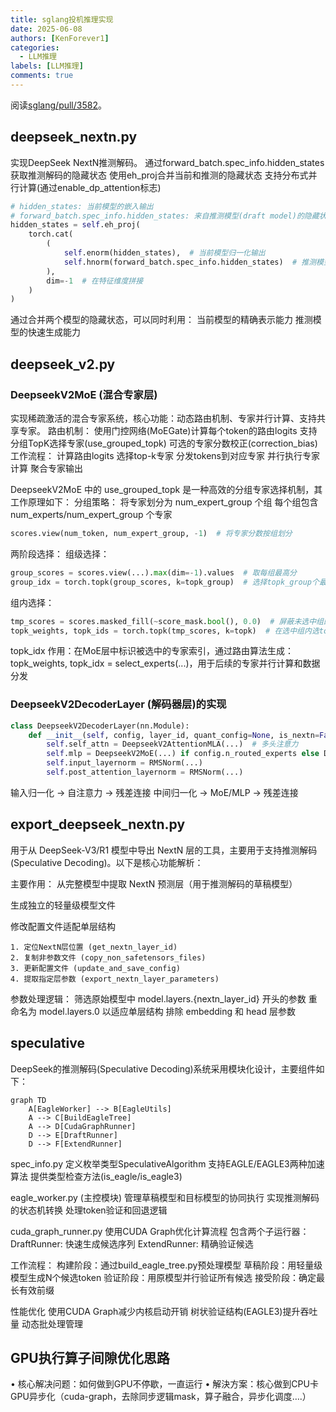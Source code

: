 ```yaml
---
title: sglang投机推理实现
date: 2025-06-08
authors: [KenForever1]
categories: 
  - LLM推理
labels: [LLM推理]
comments: true
---
```


阅读[sglang/pull/3582](github.com/sgl-project/sglang/pull/3582)。

## deepseek_nextn.py
实现DeepSeek NextN推测解码。
通过forward_batch.spec_info.hidden_states获取推测解码的隐藏状态
使用eh_proj合并当前和推测的隐藏状态
支持分布式并行计算(通过enable_dp_attention标志)
<!-- more -->

```python
# hidden_states: 当前模型的嵌入输出
# forward_batch.spec_info.hidden_states: 来自推测模型(draft model)的隐藏状态
hidden_states = self.eh_proj(
    torch.cat(
        (
            self.enorm(hidden_states),  # 当前模型归一化输出
            self.hnorm(forward_batch.spec_info.hidden_states)  # 推测模型归一化输出
        ),
        dim=-1  # 在特征维度拼接
    )
)
```
通过合并两个模型的隐藏状态，可以同时利用：
当前模型的精确表示能力
推测模型的快速生成能力

## deepseek_v2.py

### DeepseekV2MoE (混合专家层)
实现稀疏激活的混合专家系统，核心功能：动态路由机制、专家并行计算、支持共享专家。
路由机制：
使用门控网络(MoEGate)计算每个token的路由logits
支持分组TopK选择专家(use_grouped_topk)
可选的专家分数校正(correction_bias)
工作流程：
计算路由logits
选择top-k专家
分发tokens到对应专家
并行执行专家计算
聚合专家输出

DeepseekV2MoE 中的 use_grouped_topk 是一种高效的分组专家选择机制，其工作原理如下：
分组策略：
将专家划分为 num_expert_group 个组
每个组包含 num_experts/num_expert_group 个专家
```python
scores.view(num_token, num_expert_group, -1)  # 将专家分数按组划分
```
两阶段选择：
组级选择：
```python 
group_scores = scores.view(...).max(dim=-1).values  # 取每组最高分
group_idx = torch.topk(group_scores, k=topk_group)  # 选择topk_group个最优组
```
组内选择：
```python
tmp_scores = scores.masked_fill(~score_mask.bool(), 0.0)  # 屏蔽未选中组的专家
topk_weights, topk_ids = torch.topk(tmp_scores, k=topk)  # 在选中组内选topk专家
```
topk_idx 作用：在MoE层中标识被选中的专家索引，通过路由算法生成：topk_weights, topk_idx = select_experts(...)，用于后续的专家并行计算和数据分发

### DeepseekV2DecoderLayer (解码器层)的实现

```python
class DeepseekV2DecoderLayer(nn.Module):
    def __init__(self, config, layer_id, quant_config=None, is_nextn=False):
        self.self_attn = DeepseekV2AttentionMLA(...)  # 多头注意力
        self.mlp = DeepseekV2MoE(...) if config.n_routed_experts else DeepseekV2MLP(...)
        self.input_layernorm = RMSNorm(...)
        self.post_attention_layernorm = RMSNorm(...)
```
输入归一化 → 自注意力 → 残差连接
中间归一化 → MoE/MLP → 残差连接

## export_deepseek_nextn.py

用于从 DeepSeek-V3/R1 模型中导出 NextN 层的工具，主要用于支持推测解码(Speculative Decoding)。以下是核心功能解析：

主要作用：
从完整模型中提取 NextN 预测层（用于推测解码的草稿模型）

生成独立的轻量级模型文件

修改配置文件适配单层结构

```
1. 定位NextN层位置 (get_nextn_layer_id)
2. 复制非参数文件 (copy_non_safetensors_files)
3. 更新配置文件 (update_and_save_config)
4. 提取指定层参数 (export_nextn_layer_parameters)
```

参数处理逻辑：
筛选原始模型中 model.layers.{nextn_layer_id} 开头的参数
重命名为 model.layers.0 以适应单层结构
排除 embedding 和 head 层参数

## speculative
DeepSeek的推测解码(Speculative Decoding)系统采用模块化设计，主要组件如下：
``` mermaid
graph TD
    A[EagleWorker] --> B[EagleUtils]
    A --> C[BuildEagleTree]
    A --> D[CudaGraphRunner]
    D --> E[DraftRunner]
    D --> F[ExtendRunner]
```

spec_info.py
定义枚举类型SpeculativeAlgorithm
支持EAGLE/EAGLE3两种加速算法
提供类型检查方法(is_eagle/is_eagle3)

eagle_worker.py (主控模块)
管理草稿模型和目标模型的协同执行
实现推测解码的状态机转换
处理token验证和回退逻辑

cuda_graph_runner.py
使用CUDA Graph优化计算流程
包含两个子运行器：
DraftRunner: 快速生成候选序列
ExtendRunner: 精确验证候选

工作流程：
构建阶段：通过build_eagle_tree.py预处理模型
草稿阶段：用轻量级模型生成N个候选token
验证阶段：用原模型并行验证所有候选
接受阶段：确定最长有效前缀

性能优化
使用CUDA Graph减少内核启动开销
树状验证结构(EAGLE3)提升吞吐量
动态批处理管理

## GPU执行算子间隙优化思路
• 核心解决问题：如何做到GPU不停歇，一直运行
• 解決方案：核心做到CPU卡GPU异步化（cuda-graph，去除同步逻辑mask，算子融合，异步化调度….）
